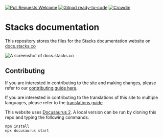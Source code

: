 [![Pull Requests Welcome](https://img.shields.io/badge/PRs-welcome-brightgreen.svg?style=flat)](http://makeapullrequest.com)
[![Gitpod ready-to-code](https://img.shields.io/badge/Gitpod-ready--to--code-blue?logo=gitpod)](https://gitpod.io/#https://github.com/stacks-network/docs)
[![Crowdin](https://badges.crowdin.net/docsstacksco/localized.svg)](https://crowdin.com/project/docsstacksco)

# Stacks documentation

This repository stores the files for the Stacks documentation website on [docs.stacks.co](https://docs.stacks.co)

![A screenshot of docs.stacks.co](/static/img/docs-homepage.png)

## Contributing

If you are interested in contributing to the site and making changes, please refer to our [contributing guide here](https://docs.stacks.co/contribute).

If you are interested in contributing to the translations of this site to multiple languages, please refer to the [translations guide](https://docs.stacks.co/docs/contribute/translations)

This website uses [Docusaurus 2](https://docusaurus.io/). A local version can be run by cloning this repo and typing the following commands.

```
npm install
npx docusaurus start
```

